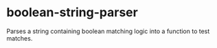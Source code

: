 # boolean-string-parser
Parses a string containing boolean matching logic into a function to test matches.
